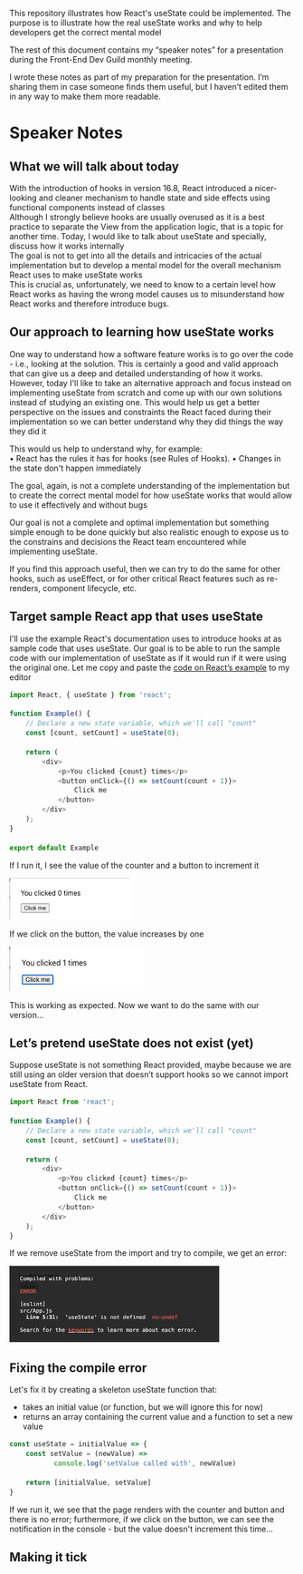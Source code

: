 This repository illustrates how React's useState could be implemented. The purpose is to illustrate how the real useState works and why to help developers get the correct mental model

The rest of this document contains my “speaker notes” for a presentation during the Front-End Dev Guild monthly meeting. 

I wrote these notes as part of my preparation for the presentation. I’m sharing them in case someone finds them useful, but I haven’t edited them in any way to make them more readable.

# Speaker Notes
## What we will talk about today
With the introduction of hooks in version 16.8, React introduced a nicer-looking and cleaner mechanism to handle state and side effects using functional components instead of classes  
Although I strongly believe hooks are usually overused as it is a best practice to separate the View from the application logic, that is a topic for another time. Today, I would like to talk about useState and specially, discuss how it works internally  
The goal is not to get into all the details and intricacies of the actual implementation but to develop a mental model for the overall mechanism React uses to make useState works  
This is crucial as, unfortunately, we need to know to a certain level how React works as having the wrong model causes us to misunderstand how React works and therefore introduce bugs.

## Our approach to learning how useState works
One way to understand how a software feature works is to go over the code - i.e., looking at the solution. This is certainly a good and valid approach that can give us a deep and detailed understanding of how it works.
However, today I'll like to take an alternative approach and focus instead on implementing useState from scratch and come up with our own solutions instead of studying an existing one. This would help us get a better perspective on the issues and constraints the React faced during their implementation so we can better understand why they did things the way they did it  

This would us help to understand why, for example:  
•	React has the rules it has for hooks (see Rules of Hooks).
•	Changes in the state don't happen immediately  

The goal, again, is not a complete understanding of the implementation but to create the correct mental model for how useState works that would allow to use it effectively and without bugs  

Our goal is not a complete and optimal implementation but something simple enough to be done quickly but also realistic enough to expose us to the constrains and decisions the React team encountered while implementing useState.

If you find this approach useful, then we can try to do the same for other hooks, such as useEffect, or for other critical React features such as re-renders, component lifecycle, etc.

## Target sample React app that uses useState
I'll use the example React's documentation uses to introduce hooks at as sample code that uses useState. 
Our goal is to be able to run the sample code with our implementation of useState as if it would run if it were using the original one.
Let me copy and paste the [code on React’s example](https://reactjs.org/docs/hooks-intro.html) to my editor

```js
import React, { useState } from 'react';

function Example() {
    // Declare a new state variable, which we'll call "count"
    const [count, setCount] = useState(0);

    return (
        <div>
            <p>You clicked {count} times</p>
            <button onClick={() => setCount(count + 1)}>
                Click me
            </button>
        </div>
    );
}

export default Example
```
If I run it, I see the value of the counter and a button to increment it

![](./docs/screen1.png)

If we click on the button, the value increases by one

![](docs/screen2.png)

This is working as expected. Now we want to do the same with our version…

## Let’s pretend useState does not exist (yet)
Suppose useState is not something React provided,
maybe because we are still using an older version that doesn’t support hooks so we cannot import useState from React.

```js
import React from 'react';

function Example() {
    // Declare a new state variable, which we'll call "count"
    const [count, setCount] = useState(0);

    return (
        <div>
            <p>You clicked {count} times</p>
            <button onClick={() => setCount(count + 1)}>
                Click me
            </button>
        </div>
    );
}
```
If we remove useState from the import and try to compile, we get an error:

![](docs/error.png)

## Fixing the compile error
Let's fix it by creating a skeleton useState function that:
-	takes an initial value (or function, but we will ignore this for now)
-	returns an array containing the current value and a function to set a new value

```js
const useState = initialValue => {
    const setValue = (newValue) => 
           console.log('setValue called with', newValue) 
    
    return [initialValue, setValue]
}
```
If we run it, we see that the page renders with the counter and button and there is no error; furthermore, 
if we click on the button, we can see the notification in the console - but the value doesn't increment this time...

## Making it tick

